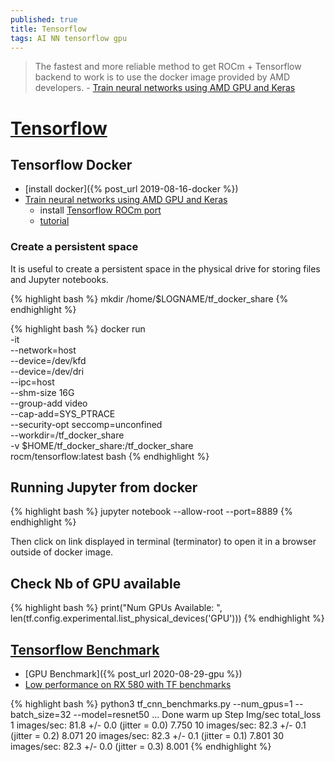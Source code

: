 ```yaml
---
published: true
title: Tensorflow
tags: AI NN tensorflow gpu
---
```

> The fastest and more reliable method to get ROCm + Tensorflow backend to work is to use the docker image provided by AMD developers. - [Train neural networks using AMD GPU and Keras](https://towardsdatascience.com/train-neural-networks-using-amd-gpus-and-keras-37189c453878)

# [Tensorflow](https://www.tensorflow.org/)

## Tensorflow Docker

- [install docker]({% post_url 2019-08-16-docker %})
- [Train neural networks using AMD GPU and Keras](https://towardsdatascience.com/train-neural-networks-using-amd-gpus-and-keras-37189c453878)
	- install [Tensorflow ROCm port](https://github.com/ROCmSoftwarePlatform/tensorflow-upstream)
	- [tutorial](https://github.com/RadeonOpenCompute/ROCm-docker/blob/master/quick-start.md)
    
    
### Create a persistent space

It is useful to create a persistent space in the physical drive for storing files and Jupyter notebooks. 

{% highlight bash %}
mkdir /home/$LOGNAME/tf_docker_share
{% endhighlight %}


{% highlight bash %}
docker run \
      -it \
      --network=host \
      --device=/dev/kfd \
      --device=/dev/dri \
      --ipc=host \
      --shm-size 16G \
      --group-add video \
      --cap-add=SYS_PTRACE \
      --security-opt seccomp=unconfined \
      --workdir=/tf_docker_share \
      -v $HOME/tf_docker_share:/tf_docker_share \
      rocm/tensorflow:latest bash
{% endhighlight %}

## Running Jupyter from docker
{% highlight bash %}
jupyter notebook --allow-root --port=8889
{% endhighlight %}

Then click on link displayed in terminal (terminator) to open it in a browser outside of docker image.

## Check Nb of GPU available

{% highlight bash %}
print("Num GPUs Available: ", len(tf.config.experimental.list_physical_devices('GPU')))
{% endhighlight %}

## [Tensorflow Benchmark](https://github.com/tensorflow/benchmarks)

- [GPU Benchmark]({% post_url 2020-08-29-gpu %})
- [Low performance on RX 580 with TF benchmarks](https://github.com/microsoft/DirectML/issues/21)

{% highlight bash %}
python3 tf_cnn_benchmarks.py --num_gpus=1 --batch_size=32 --model=resnet50
...
Done warm up
Step	Img/sec	total_loss
1	images/sec: 81.8 +/- 0.0 (jitter = 0.0)	7.750
10	images/sec: 82.3 +/- 0.1 (jitter = 0.2)	8.071
20	images/sec: 82.3 +/- 0.1 (jitter = 0.1)	7.801
30	images/sec: 82.3 +/- 0.0 (jitter = 0.3)	8.001
{% endhighlight %}